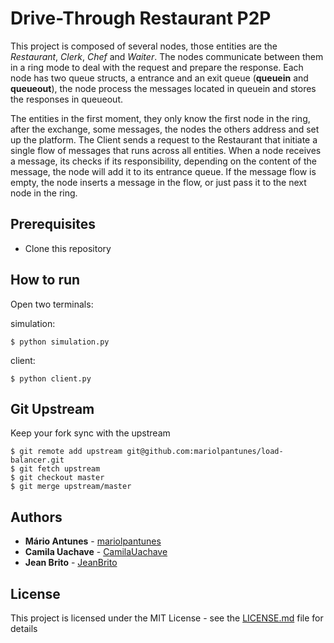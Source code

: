# Drive-Through Restaurant P2P
This project is composed of several nodes, those entities are the _Restaurant_, _Clerk_, _Chef_ and _Waiter_. The nodes communicate between them in a ring mode to deal with the request and prepare the response. 
Each node has two queue structs, a entrance and an exit queue (__queuein__ and __queueout__), the node process the messages located in queuein and stores the responses in queueout.

The entities in the first moment, they only know the first node in the ring, after the exchange, some messages, the nodes the others address and set up the platform. The Client sends a request to the Restaurant that initiate a single flow of messages that runs across all entities. When a node receives a message, its checks if its responsibility, depending on the content of the message, the node will add it to its entrance queue. If the message flow is empty, the node inserts a message in the flow, or just pass it to the next node in the ring.

## Prerequisites

* Clone this repository

## How to run
Open two terminals:

simulation:
```console
$ python simulation.py
```

client:
```console
$ python client.py
```

## Git Upstream

Keep your fork sync with the upstream

```console
$ git remote add upstream git@github.com:mariolpantunes/load-balancer.git
$ git fetch upstream
$ git checkout master
$ git merge upstream/master
```

## Authors

* **Mário Antunes** - [mariolpantunes](https://github.com/mariolpantunes)
* **Camila Uachave** - [CamilaUachave](https://github.com/CamilaUachave)
* **Jean Brito** - [JeanBrito](https://github.com/JoelBrito13)

## License

This project is licensed under the MIT License - see the [LICENSE.md](LICENSE.md) file for details
